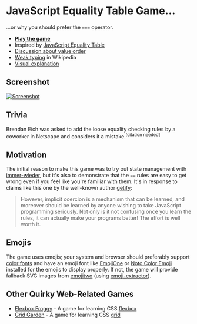 # JavaScript Equality Table Game…

…or why you should prefer the `===` operator.

* [**Play the game**][game]
* Inspired by [JavaScript Equality Table][table]
* [Discussion about value order][reorder]
* [Weak typing][wikipedia] in Wikipedia
* [Visual explanation][visual]

## Screenshot

[![Screenshot]][game]

## Trivia

Brendan Eich was asked to add the loose equality checking rules by a coworker in Netscape and considers it a mistake.<sup>[citation needed]</sup>

## Motivation

The initial reason to make this game was to try out state management with [immer-wieder][wieder], but it's also to demonstrate that the `==` rules are easy to get wrong even if you feel like you're familiar with them. It's in response to claims like this one by the well-known author [getify][getify]:

> However, implicit coercion is a mechanism that can be learned, and moreover should be learned by anyone wishing to take JavaScript programming seriously. Not only is it not confusing once you learn the rules, it can actually make your programs better! The effort is well worth it.

## Emojis

The game uses emojis; your system and browser should preferably support [color fonts] and have an emoji font like [EmojiOne] or [Noto Color Emoji] installed for the emojis to display properly. If not, the game will provide fallback SVG images from [emojitwo] (using [emoji-extractor]).

## Other Quirky Web-Related Games

* [Flexbox Froggy](https://flexboxfroggy.com/) - A game for learning CSS [flexbox](https://developer.mozilla.org/en-US/docs/Learn/CSS/CSS_layout/Flexbox)
* [Grid Garden](http://cssgridgarden.com/) - A game for learning CSS [grid](https://developer.mozilla.org/en-US/docs/Learn/CSS/CSS_layout/Grids)

[table]: https://github.com/dorey/Javascript-Equality-Table/
[wikipedia]: https://en.wikipedia.org/wiki/Strong_and_weak_typing
[reorder]: http://algassert.com/visualization/2014/03/27/Better-JS-Equality-Table.html
[wieder]: https://github.com/drcmda/immer-wieder
[getify]: https://github.com/getify/You-Dont-Know-JS/blob/master/up%20%26%20going/ch1.md#converting-between-types
[visual]: https://i.imgur.com/rWoBHj4.png
[color fonts]: https://www.colorfonts.wtf/
[EmojiOne]: https://www.emojione.com/
[Noto Color Emoji]: https://www.google.com/get/noto/help/emoji/
[screenshot]: https://i.imgur.com/VFToyHp.png
[game]: https://slikts.github.io/js-equality-game/
[emojitwo]: https://emojitwo.github.io/
[emoji-extractor]: https://github.com/slikts/emoji-extractor
